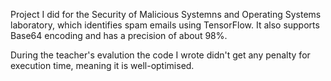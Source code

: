 Project I did for the Security of Malicious Systemns and Operating Systems laboratory, which identifies spam emails using TensorFlow. It also supports Base64 encoding and has a precision of about 98%.

During the teacher's evalution the code I wrote didn't get any penalty for execution time, meaning it is well-optimised.
